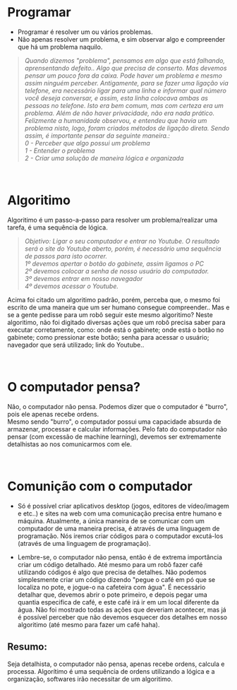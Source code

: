 # Programar
- Programar é resolver um ou vários problemas.
- Não apenas resolver um problema, e sim observar algo e compreender que há um problema naquilo. 

> _Quando dizemos "problema", pensamos em algo que está falhando, aprensentando defeito.. Algo que precisa de conserto. Mas devemos pensar um pouco fora da caixa. Pode haver um problema e mesmo assim ninguém perceber. Antigamente, para se fazer uma ligação via telefone, era necessário ligar para uma linha e informar qual número você deseja conversar,  e assim, esta linha colocava ambas as pessoas no telefone. Isto era bem comum, mas com certeza era um problema. Além de não haver privacidade, não era nada prático. Felizmente a humanidade observou, e entendeu que havia um problema nisto, logo, foram criados métodos de ligação direta. Sendo assim, é importante pensar da seguinte maneira.: </br> 0 - Perceber que algo possui um problema </br> 1 - Entender o problema </br> 2 - Criar uma solução de maneira lógica e organizada_

 </br>
  
# Algoritimo
Algoritimo é um passo-a-passo para resolver um problema/realizar uma tarefa, é uma sequência de lógica. 
> _Objetivo: Ligar o seu computador e entrar no Youtube. O resultado será o site do Youtube aberto, porém, é necessário uma sequência de passos para isto ocorrer. </br> 1º devemos apertar o botão do gabinete, assim ligamos o PC </br> 2º devemos colocar a senha de nosso usuário do computador. </br> 3º devemos entrar em nosso navegador </br> 4º devemos acessar o Youtube._

Acima foi citado um algoritimo padrão, porém, perceba que, o mesmo foi escrito de uma maneira que um ser humano consegue compreender.. Mas e se a gente pedisse para um robô seguir este mesmo algoritimo?
Neste algoritimo, não foi digitado diversas ações que um robô precisa saber para executar corretamente, como: 
onde está o gabinete; onde está o botão no gabinete; como pressionar este botão; senha para acessar o usuário; navegador que será utilizado; link do Youtube..

 </br>

# O computador pensa?
Não, o computador não pensa. 
Podemos dizer que o computador é "burro", pois ele apenas recebe ordens. </br>
Mesmo sendo "burro", o computador possui uma capacidade absurda de armazenar, processar e calcular informações.
Pelo fato do computador não pensar (com excessão de machine learning), devemos ser extremamente detalhistas ao nos comunicarmos com ele.

 </br>

# Comunição com o computador
- Só é possível criar aplicativos desktop (jogos, editores de vídeo/imagem e etc..) e sites na web com uma comunicação 
  precisa entre humano e máquina. Atualmente, a única maneira de se comunicar com um computador de uma maneira precisa, 
  é através de uma linguagem de programação.
  Nós iremos criar códigos para o computador excutá-los (através de uma linguagem de programação).  

-  Lembre-se, o computador não pensa, então é de extrema importância criar um código detalhado. 
   Até mesmo para um robô fazer café utilizando códigos é algo que precisa de detalhes. 
   Não podemos simplesmente criar um código dizendo "pegue o café em pó que se localiza no pote, e jogue-o na cafeteira 
   com água". É necessário detalhar que, devemos abrir o pote primeiro, e depois pegar uma quantia especifica de café, 
   e este café irá ir em um local diferente da água. Não foi mostrado todas as ações que deveriam acontecer, mas já é 
   possível perceber que não devemos esquecer dos detalhes em nosso algoritimo                                                          (até mesmo para fazer um café haha).   	



## Resumo:
Seja detalhista, o computador não pensa, apenas recebe ordens, calcula e processa. 
Algorítimo é uma sequência de ordens utilizando a lógica e a organização, softwares irão necessitar de um algoritimo. 